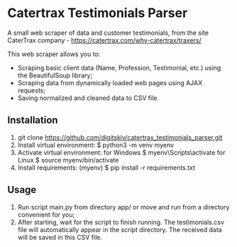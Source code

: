 # Catertrax Testimonials Parser

A small web scraper of data and customer testimonials, from the site CaterTrax company - https://catertrax.com/why-catertrax/traxers/ 

This web scraper allows you to:
- Scraping basic client data (Name, Profession, Testimonial, etc.) using the BeautifulSoup library;
- Scraping data from dynamically loaded web pages using AJAX requests;
- Saving normalized and cleaned data to CSV file.

## Installation
1. git clone https://github.com/digitskiy/catertrax_testimonials_parser.git
2. Install virtual environment: $ python3 -m venv myenv
3. Activate virtual environment: for Windows $ myenv\Scripts\activate for Linux $ source myenv/bin/activate
4. Install requirements: (myenv) $ pip install -r requirements.txt

## Usage
1. Run script main.py from directory app/ or move and run from a directory convenient for you;
2. After starting, wait for the script to finish running. The testimonials.csv file will automatically appear in the script directory. The received data will be saved in this CSV file.
